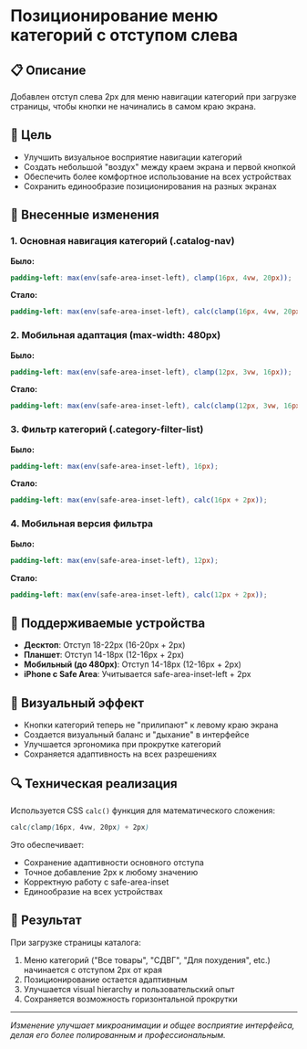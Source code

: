 # Позиционирование меню категорий с отступом слева

## 📋 Описание

Добавлен отступ слева 2px для меню навигации категорий при загрузке страницы, чтобы кнопки не начинались в самом краю экрана.

## 🎯 Цель

- Улучшить визуальное восприятие навигации категорий
- Создать небольшой "воздух" между краем экрана и первой кнопкой
- Обеспечить более комфортное использование на всех устройствах
- Сохранить единообразие позиционирования на разных экранах

## 🔧 Внесенные изменения

### 1. Основная навигация категорий (.catalog-nav)

**Было:**
```scss
padding-left: max(env(safe-area-inset-left), clamp(16px, 4vw, 20px));
```

**Стало:**
```scss
padding-left: max(env(safe-area-inset-left), calc(clamp(16px, 4vw, 20px) + 2px));
```

### 2. Мобильная адаптация (max-width: 480px)

**Было:**
```scss
padding-left: max(env(safe-area-inset-left), clamp(12px, 3vw, 16px));
```

**Стало:**
```scss
padding-left: max(env(safe-area-inset-left), calc(clamp(12px, 3vw, 16px) + 2px));
```

### 3. Фильтр категорий (.category-filter-list)

**Было:**
```scss
padding-left: max(env(safe-area-inset-left), 16px);
```

**Стало:**
```scss
padding-left: max(env(safe-area-inset-left), calc(16px + 2px));
```

### 4. Мобильная версия фильтра

**Было:**
```scss
padding-left: max(env(safe-area-inset-left), 12px);
```

**Стало:**
```scss
padding-left: max(env(safe-area-inset-left), calc(12px + 2px));
```

## 📱 Поддерживаемые устройства

- **Десктоп**: Отступ 18-22px (16-20px + 2px)
- **Планшет**: Отступ 14-18px (12-16px + 2px) 
- **Мобильный (до 480px)**: Отступ 14-18px (12-16px + 2px)
- **iPhone с Safe Area**: Учитывается safe-area-inset-left + 2px

## 🎨 Визуальный эффект

- Кнопки категорий теперь не "прилипают" к левому краю экрана
- Создается визуальный баланс и "дыхание" в интерфейсе
- Улучшается эргономика при прокрутке категорий
- Сохраняется адаптивность на всех разрешениях

## 🔍 Техническая реализация

Используется CSS `calc()` функция для математического сложения:
```scss
calc(clamp(16px, 4vw, 20px) + 2px)
```

Это обеспечивает:
- Сохранение адаптивности основного отступа
- Точное добавление 2px к любому значению
- Корректную работу с safe-area-inset
- Единообразие на всех устройствах

## 🚀 Результат

При загрузке страницы каталога:
1. Меню категорий ("Все товары", "СДВГ", "Для похудения", etc.) начинается с отступом 2px от края
2. Позиционирование остается адаптивным
3. Улучшается visual hierarchy и пользовательский опыт
4. Сохраняется возможность горизонтальной прокрутки

---

*Изменение улучшает микроанимации и общее восприятие интерфейса, делая его более полированным и профессиональным.* 